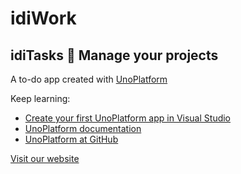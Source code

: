 # idiWork

## idiTasks :memo: Manage your projects

A to-do app created with [UnoPlatform](https://platform.uno)

Keep learning:

* [Create your first UnoPlatform app in Visual Studio](https://www.idiwork.com/how-to-create-a-uno-platform-project-in-visual-studio-%f0%9f%92%bb%f0%9f%a4%93/)
* [UnoPlatform documentation](https://platform.uno/docs/articles/intro.html)
* [UnoPlatform at GitHub](https://github.com/unoplatform)

[Visit our website](https://www.idiwork.com/)

